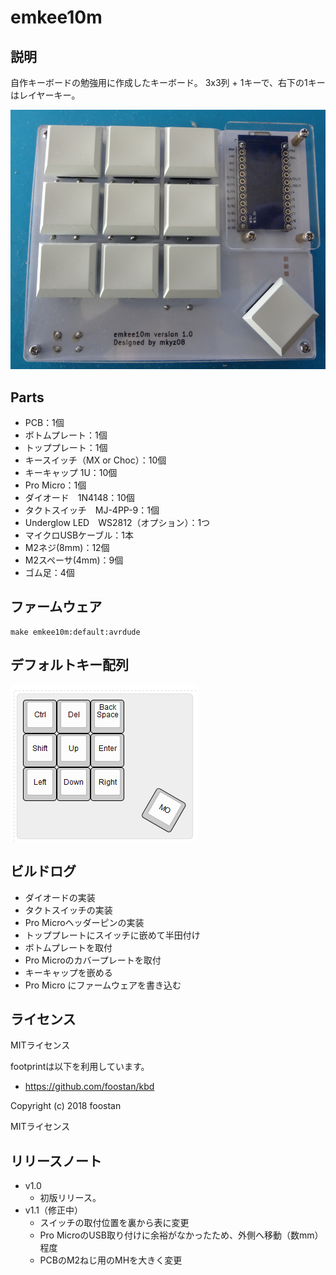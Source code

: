 # emkee10m

## 説明

自作キーボードの勉強用に作成したキーボード。
3x3列 + 1キーで、右下の1キーはレイヤーキー。

![emkee10m.png](images/emkee10m.png)

## Parts

- PCB：1個
- ボトムプレート：1個
- トッププレート：1個
- キースイッチ（MX or Choc）：10個
- キーキャップ 1U：10個
- Pro Micro：1個
- ダイオード　1N4148：10個
- タクトスイッチ　MJ-4PP-9：1個
- Underglow LED　WS2812（オプション）：1つ
- マイクロUSBケーブル：1本
- M2ネジ(8mm)：12個
- M2スペーサ(4mm)：9個
- ゴム足：4個


## ファームウェア


```
make emkee10m:default:avrdude
```


## デフォルトキー配列


![layout.png](images/layout.png)

## ビルドログ

- ダイオードの実装
- タクトスイッチの実装
- Pro Microヘッダーピンの実装
- トッププレートにスイッチに嵌めて半田付け
- ボトムプレートを取付
- Pro Microのカバープレートを取付
- キーキャップを嵌める
- Pro Micro にファームウェアを書き込む


## ライセンス

MITライセンス

footprintは以下を利用しています。

- https://github.com/foostan/kbd

Copyright (c) 2018 foostan

MITライセンス


## リリースノート

- v1.0
   - 初版リリース。
- v1.1（修正中）
  - スイッチの取付位置を裏から表に変更
  - Pro MicroのUSB取り付けに余裕がなかったため、外側へ移動（数mm）程度
  - PCBのM2ねじ用のMHを大きく変更

